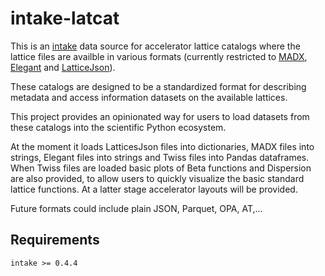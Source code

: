 # intake-latcat

This is an [intake](https://intake.readthedocs.io/en/latest)
data source for accelerator lattice catalogs where the lattice files are availble in various formats (currently restricted to [MADX](https://mad.web.cern.ch/mad/), [Elegant](https://ops.aps.anl.gov/elegant.html) and [LatticeJson](https://www.github.com/nobeam/latticejson)).

These catalogs are designed to be a standardized format for describing metadata and access information datasets on the available lattices.

This project provides an opinionated way for users to load datasets from these catalogs into the scientific Python ecosystem.

At the moment it loads LatticesJson files into dictionaries, MADX files into strings, Elegant files into strings and Twiss files into Pandas dataframes. When Twiss files are loaded basic plots of Beta functions and Dispersion are also provided, to allow users to quickly visualize the basic standard lattice functions. At a latter stage accelerator layouts will be provided.

Future formats could include plain JSON, Parquet, OPA, AT,...

## Requirements
```
intake >= 0.4.4
```
